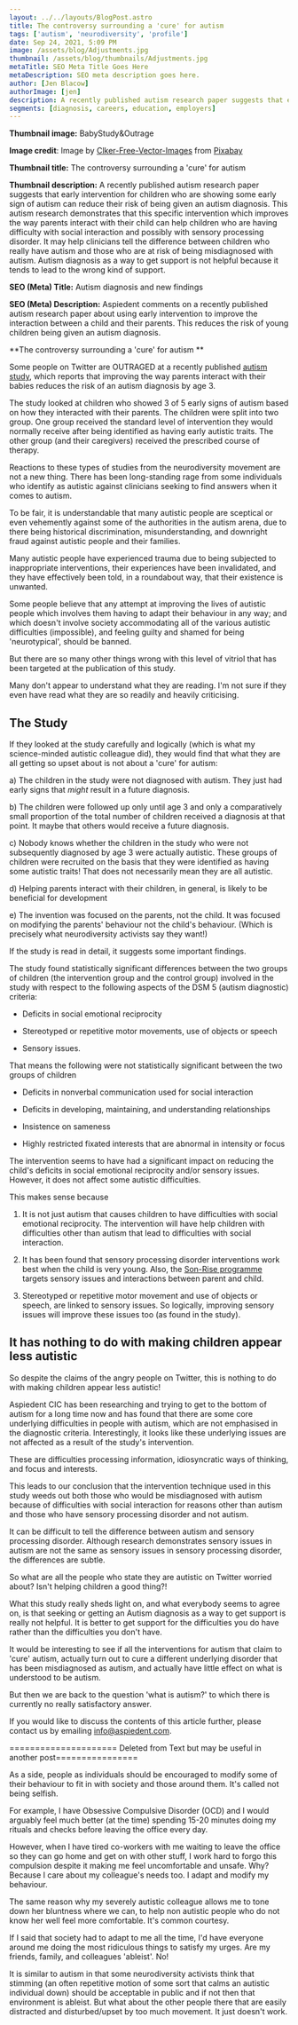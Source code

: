 ```yaml
---
layout: ../../layouts/BlogPost.astro
title: The controversy surrounding a 'cure' for autism
tags: ['autism', 'neurodiversity', 'profile']
date: Sep 24, 2021, 5:09 PM
image: /assets/blog/Adjustments.jpg
thumbnail: /assets/blog/thumbnails/Adjustments.jpg
metaTitle: SEO Meta Title Goes Here
metaDescription: SEO meta description goes here.
author: [Jen Blacow]
authorImage: [jen]
description: A recently published autism research paper suggests that early intervention for children who are showing some early sign of autism can reduce their risk of being given an autism diagnosis. This autism research demonstrates that this specific intervention which improves the way parents interact with their child can help children who are having difficulty with social interaction and possibly with sensory processing disorder. It may help clinicians tell the difference between children who really have autism and those who are at risk of being misdiagnosed with autism. Autism diagnosis as a way to get support is not helpful because it tends to lead to the wrong kind of support.
segments: [diagnosis, careers, education, employers]
---
```

**Thumbnail image:** BabyStudy&Outrage

**Image credit**: Image
by [Clker-Free-Vector-Images](https://pixabay.com/users/clker-free-vector-images-3736/?utm_source=link-attribution&utm_medium=referral&utm_campaign=image&utm_content=23991) from [Pixabay](https://pixabay.com/?utm_source=link-attribution&utm_medium=referral&utm_campaign=image&utm_content=23991) 

**Thumbnail title:** The controversy surrounding a 'cure' for autism

**Thumbnail description:** A recently published autism research paper
suggests that early intervention for children who are showing some early
sign of autism can reduce their risk of being given an autism diagnosis.
This autism research demonstrates that this specific intervention which
improves the way parents interact with their child can help children who
are having difficulty with social interaction and possibly with sensory
processing disorder. It may help clinicians tell the difference between
children who really have autism and those who are at risk of being
misdiagnosed with autism. Autism diagnosis as a way to get support is
not helpful because it tends to lead to the wrong kind of support.

**SEO (Meta) Title:** Autism diagnosis and new findings

**SEO (Meta) Description:** Aspiedent comments on a recently published
autism research paper about using early intervention to improve the
interaction between a child and their parents. This reduces the risk of
young children being given an autism diagnosis.

**The controversy surrounding a 'cure' for autism **

Some people on Twitter are OUTRAGED at a recently published [autism
study](https://www.news-medical.net/news/20210921/Pre-emptive-intervention-during-infancy-reduces-the-likelihood-of-autism-diagnosis.aspx),
which reports that improving the way parents interact with their babies
reduces the risk of an autism diagnosis by age 3.

The study looked at children who showed 3 of 5 early signs of autism
based on how they interacted with their parents. The children were split
into two group. One group received the standard level of intervention
they would normally receive after being identified as having early
autistic traits. The other group (and their caregivers) received the
prescribed course of therapy. 

Reactions to these types of studies from the neurodiversity movement are
not a new thing. There has been long-standing rage from some individuals
who identify as autistic against clinicians seeking to find answers when
it comes to autism.

To be fair, it is understandable that many autistic people are sceptical
or even vehemently against some of the authorities in the autism arena,
due to there being historical discrimination, misunderstanding, and
downright fraud against autistic people and their families.

Many autistic people have experienced trauma due to being subjected to
inappropriate interventions, their experiences have been invalidated,
and they have effectively been told, in a roundabout way, that their
existence is unwanted. 

Some people believe that any attempt at improving the lives of autistic
people which involves them having to adapt their behaviour in any way;
and which doesn't involve society accommodating all of the various
autistic difficulties (impossible), and feeling guilty and shamed for
being 'neurotypical', should be banned.

But there are so many other things wrong with this level of vitriol that
has been targeted at the publication of this study.

Many don't appear to understand what they are reading. I'm not sure if
they even have read what they are so readily and heavily criticising. 

The Study
---------

If they looked at the study carefully and logically (which is what my
science-minded autistic colleague did), they would find that what they
are all getting so upset about is not about a 'cure' for autism:

a)  The children in the study were not diagnosed with autism. They just
    had early signs that *might* result in a future diagnosis.

b)  The children were followed up only until age 3 and only a
    comparatively small proportion of the total number of children
    received a diagnosis at that point. It maybe that others would
    receive a future diagnosis.

c)  Nobody knows whether the children in the study who were not
    subsequently diagnosed by age 3 were actually autistic. These groups
    of children were recruited on the basis that they were identified as
    having some autistic traits! That does not necessarily mean they are
    all autistic. 

d)  Helping parents interact with their children, in general, is likely
    to be beneficial for development

e)  The invention was focused on the parents, not the child. It was
    focused on modifying the parents' behaviour not the child\'s
    behaviour. (Which is precisely what neurodiversity activists say
    they want!)

If the study is read in detail, it suggests some important findings. 

The study found statistically significant differences between the two
groups of children (the intervention group and the control group)
involved in the study with respect to the following aspects of the DSM 5
(autism diagnostic) criteria:

-   Deficits in social emotional reciprocity

-   Stereotyped or repetitive motor movements, use of objects or speech

-   Sensory issues. 

That means the following were not statistically significant between the
two groups of children 

-   Deficits in nonverbal communication used for social interaction

-   Deficits in developing, maintaining, and understanding relationships

-   Insistence on sameness

-   Highly restricted fixated interests that are abnormal in intensity
    or focus

The intervention seems to have had a significant impact on reducing the
child's deficits in social emotional reciprocity and/or sensory issues.
However, it does not affect some autistic difficulties. 

This makes sense because

1)  It is not just autism that causes children to have difficulties with
    social emotional reciprocity. The intervention will have help
    children with difficulties other than autism that lead to
    difficulties with social interaction.

2)  It has been found that sensory processing disorder interventions
    work best when the child is very young. Also, the [Son-Rise
    programme](https://autismtreatmentcenter.org/what-is-the-son-rise-program/)
    targets sensory issues and interactions between parent and child. 

3)  Stereotyped or repetitive motor movement and use of objects or
    speech, are linked to sensory issues. So logically, improving
    sensory issues will improve these issues too (as found in the
    study). 

It has nothing to do with making children appear less autistic
--------------------------------------------------------------

So despite the claims of the angry people on Twitter, this is nothing to
do with making children appear less autistic!

Aspiedent CIC has been researching and trying to get to the bottom of
autism for a long time now and has found that there are some core
underlying difficulties in people with autism, which are not emphasised
in the diagnostic criteria. Interestingly, it looks like these
underlying issues are not affected as a result of the study\'s
intervention. 

These are difficulties processing information, idiosyncratic ways of
thinking, and focus and interests. 

This leads to our conclusion that the intervention technique used in
this study weeds out both those who would be misdiagnosed with autism
because of difficulties with social interaction for reasons other than
autism and those who have sensory processing disorder and not autism.

It can be difficult to tell the difference between autism and sensory
processing disorder. Although research demonstrates sensory issues in
autism are not the same as sensory issues in sensory processing
disorder, the differences are subtle.

So what are all the people who state they are autistic on Twitter
worried about? Isn't helping children a good thing?! 

What this study really sheds light on, and what everybody seems to agree
on, is that seeking or getting an Autism diagnosis as a way to get
support is really not helpful. It is better to get support for the
difficulties you do have rather than the difficulties you don't have.

It would be interesting to see if all the interventions for autism that
claim to \'cure\' autism, actually turn out to cure a different
underlying disorder that has been misdiagnosed as autism, and actually
have little effect on what is understood to be autism. 

But then we are back to the question \'what is autism?\' to which there
is currently no really satisfactory answer.

If you would like to discuss the contents of this article further,
please contact us by
emailing [info\@aspiedent.com](mailto:info@aspiedent.com).

===================== Deleted from Text but may be useful in another
post================

As a side, people as individuals should be encouraged to modify some of
their behaviour to fit in with society and those around them. It's
called not being selfish. 

For example, I have Obsessive Compulsive Disorder (OCD) and I would
arguably feel much better (at the time) spending 15-20 minutes doing my
rituals and checks before leaving the office every day.

However, when I have tired co-workers with me waiting to leave the
office so they can go home and get on with other stuff, I work hard to
forgo this compulsion despite it making me feel uncomfortable and
unsafe. Why? Because I care about my colleague's needs too. I adapt and
modify my behaviour.

The same reason why my severely autistic colleague allows me to tone
down her bluntness where we can, to help non autistic people who do not
know her well feel more comfortable. It\'s common courtesy. 

If I said that society had to adapt to me all the time, I'd have
everyone around me doing the most ridiculous things to satisfy my urges.
Are my friends, family, and colleagues 'ableist'. No!

It is similar to autism in that some neurodiversity activists think that
stimming (an often repetitive motion of some sort that calms an autistic
individual down) should be acceptable in public and if not then that
environment is ableist. But what about the other people there that are
easily distracted and disturbed/upset by too much movement. It just
doesn't work.
